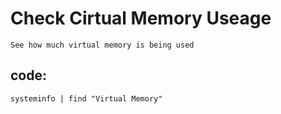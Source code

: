 # Check Cirtual Memory Useage

    See how much virtual memory is being used
    
## code:

    systeminfo | find "Virtual Memory"